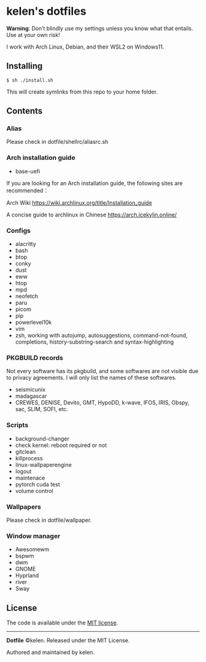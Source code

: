 # kelen's dotfiles

**Warning**: Don’t blindly use my settings unless you know what that entails. Use at your own risk!

I work with Arch Linux, Debian, and their WSL2 on Windows11.

## Installing

```console
$ sh ./install.sh
```
This will create symlinks from this repo to your home folder.

## Contents

### Alias
Please check in dotfile/shellrc/aliasrc.sh

### Arch installation guide
- base-uefi

If you are looking for an Arch installation guide, the following sites are recommended：

Arch Wiki https://wiki.archlinux.org/title/Installation_guide

A concise guide to archlinux in Chinese https://arch.icekylin.online/

### Configs
- alacritty
- bash
- btop
- conky
- dust
- eww
- htop
- mpd
- neofetch
- paru
- picom
- pip
- powerlevel10k
- vim
- zsh, working with autojump, autosuggestions, command-not-found, completions, history-substring-search and syntax-highlighting

### PKGBUILD records
Not every software has its pkgbuild, and some softwares are not visible due to privacy agreements. I will only list the names of these softwares.
- seismicunix
- madagascar
- CREWES, DENISE, Devito, GMT, HypoDD, k-wave, IFOS, IRIS, Obspy, sac, SLIM, SOFI, etc. 

### Scripts
- background-changer
- check kernel: reboot required or not
- gitclean
- killprocess
- linux-wallpaperengine
- logout
- maintenace
- pytorch cuda test
- volume control

### Wallpapers
Please check in dotfile/wallpaper.

### Window manager
- Awesomewm
- bspwm
- dwm
- GNOME
- Hyprland
- river
- Sway

## License
The code is available under the [MIT license][license].

---
**Dotfile** ©kelen. Released under the MIT License.

Authored and maintained by kelen.

<!-- Link labels: -->
[license]: LICENSE
